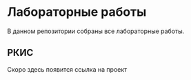 # Лабораторные работы
В данном репозитории собраны все лабораторные работы.

## РКИС
Скоро здесь появится ссылка на проект
